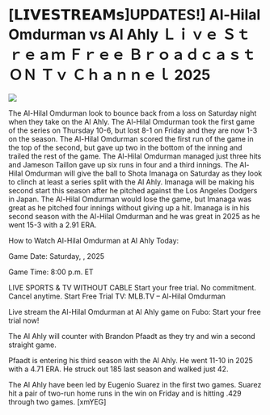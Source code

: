 # [𝗟𝗜𝗩𝗘𝗦𝗧𝗥𝗘𝗔𝗠𝘀]UPDATES!] Al-Hilal Omdurman vs Al Ahly Ｌｉｖｅ Ｓｔｒｅａｍ Ｆｒｅｅ Ｂｒｏａｄｃａｓｔ ＯＮ Ｔｖ Ｃｈａｎｎｅｌ  2025  
  
  
[![](https://i.imgur.com/qSNzIqt.png)](https://movie.rssnews.media/oPllubo.php)  
  
The Al-Hilal Omdurman look to bounce back from a loss on Saturday night when they take on the Al Ahly. The Al-Hilal Omdurman took the first game of the series on Thursday 10-6, but lost 8-1 on Friday and they are now 1-3 on the season. The Al-Hilal Omdurman scored the first run of the game in the top of the second, but gave up two in the bottom of the inning and trailed the rest of the game. The Al-Hilal Omdurman managed just three hits and Jameson Taillon gave up six runs in four and a third innings. The Al-Hilal Omdurman will give the ball to Shota Imanaga on Saturday as they look to clinch at least a series split with the Al Ahly. Imanaga will be making his second start this season after he pitched against the Los Angeles Dodgers in Japan. The Al-Hilal Omdurman would lose the game, but Imanaga was great as he pitched four innings without giving up a hit. Imanaga is in his second season with the Al-Hilal Omdurman and he was great in 2025 as he went 15-3 with a 2.91 ERA.

How to Watch Al-Hilal Omdurman at Al Ahly Today:

Game Date: Saturday, , 2025

Game Time: 8:00 p.m. ET

LIVE SPORTS & TV WITHOUT CABLE
Start your free trial. No commitment. Cancel anytime.
Start Free Trial
TV: MLB.TV – Al-Hilal Omdurman

Live stream the Al-Hilal Omdurman at Al Ahly game on Fubo: Start your free trial now!

The Al Ahly will counter with Brandon Pfaadt as they try and win a second straight game.

Pfaadt is entering his third season with the Al Ahly. He went 11-10 in 2025 with a 4.71 ERA. He struck out 185 last season and walked just 42.

The Al Ahly have been led by Eugenio Suarez in the first two games. Suarez hit a pair of two-run home runs in the win on Friday and is hitting .429 through two games. [xmYEG]